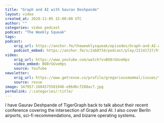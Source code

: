 ```yaml
---
title: "Graph and AI with Gaurav Deshpande"
layout: video
created_at: 2020-11-05 15:00:00 UTC
author: ""
categories: video podcast
podcast: "The Weekly Squeak"
tags: 
podcast:
    orig_url: https://anchor.fm/theweeklysqueak/episodes/Graph-and-AI-with-Gaurav-Deshpande-em27av
    podcast_embed: https://anchor.fm/s/2ab8734/podcast/play/22141727/https%3A%2F%2Fd3ctxlq1ktw2nl.cloudfront.net%2Fstaging%2F2020-10-5%2F551f5397-281d-a3cc-5b83-0919add81f1a.mp3
video:
    orig_url: https://www.youtube.com/watch?v=BO8rGUveHps
    video_embed: BO8rGUveHps
    source: YouTube
newsletter:
    orig_url: https://www.getrevue.co/profile/gregariousmammal/issues/the-weekly-squeak-the-intersection-of-graph-and-ai-with-gaurav-deshpande-289490?utm_campaign=Issue&utm_content=view_in_browser&utm_medium=email&utm_source=The+Weekly+Squeak
    source: revue   
image: 347957-1604575581946-e96d6cf288ac7.jpg
permalink: /:categories/:title/
---
```


I have Gaurav Deshpande of TigerGraph back to talk about their recent conference covering the intersection of Graph and AI. I also cover Berlin airports, sci-fi recommendations, and bizarre operating systems.
